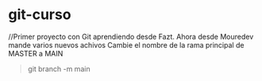 # git-curso
//Primer proyecto con Git aprendiendo desde Fazt.
Ahora desde Mouredev mande varios nuevos achivos
Cambie el nombre de la rama principal de MASTER a MAIN
>git branch -m main 
